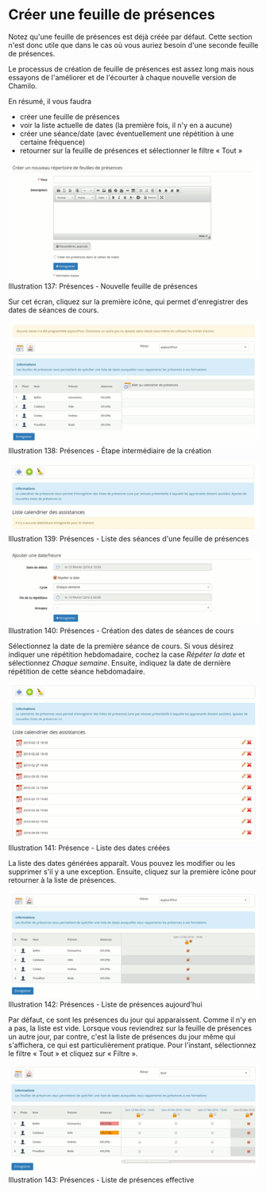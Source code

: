# Créer une feuille de présences

Notez qu'une feuille de présences est déjà créée par défaut. Cette section n'est donc utile que dans le cas où vous auriez besoin d'une seconde feuille de présences.

Le processus de création de feuille de présences est assez long mais nous essayons de l'améliorer et de l'écourter à chaque nouvelle version de Chamilo.

En résumé, il vous faudra

* créer une feuille de présences
* voir la liste actuelle de dates \(la première fois, il n'y en a aucune\)
* créer une séance/date \(avec éventuellement une répétition à une certaine fréquence\)
* retourner sur la feuille de présences et sélectionner le filtre « Tout »

![](../../.gitbook/assets/image213%20%281%29.png)Illustration 137: Présences - Nouvelle feuille de présences

Sur cet écran, cliquez sur la première icône, qui permet d'enregistrer des dates de séances de cours.

![](../../.gitbook/assets/image214%20%281%29.png)Illustration 138: Présences - Étape intermédiaire de la création

![](../../.gitbook/assets/image215%20%281%29.png)Illustration 139: Présences - Liste des séances d'une feuille de présences

![](../../.gitbook/assets/image216%20%281%29.png)Illustration 140: Présences - Création des dates de séances de cours

Sélectionnez la date de la première séance de cours. Si vous désirez indiquer une répétition hebdomadaire, cochez la case _Répéter la date_ et sélectionnez _Chaque semaine_. Ensuite, indiquez la date de dernière répétition de cette séance hebdomadaire.

![](../../.gitbook/assets/image217%20%281%29.png)Illustration 141: Présence - Liste des dates créées

La liste des dates générées apparaît. Vous pouvez les modifier ou les supprimer s'il y a une exception. Ensuite, cliquez sur la première icône pour retourner à la liste de présences.

![](../../.gitbook/assets/image218%20%281%29.png)Illustration 142: Présences - Liste de présences aujourd'hui

Par défaut, ce sont les présences du jour qui apparaissent. Comme il n'y en a pas, la liste est vide. Lorsque vous reviendrez sur la feuille de présences un autre jour, par contre, c'est la liste de présences du jour même qui s'affichera, ce qui est particulièrement pratique. Pour l'instant, sélectionnez le filtre « Tout » et cliquez sur « Filtre ».

![](../../.gitbook/assets/image219%20%281%29.png)Illustration 143: Présences - Liste de présences effective

